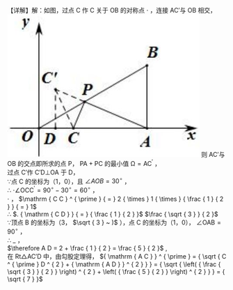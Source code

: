 【详解】解：如图，过点 C 作 C 关于 OB 的对称点 $\cdot$ ，连接 AC′与 OB 相交，
![](<../../qs_image_DB/专题2-1__将军饮马等8类常见最值问题（解析版）/123834c90676bd5e734346bcb7f3d98d551112bdacb02732d6f02a03615618f0.jpg>)
则 AC′与 OB 的交点即所求的点 P， $\mathrm { P A + P C }$ 的最小值 $\mathrm { \Omega } = \mathrm { A C } ^ { \prime }$ ，  
过点 C′作 C′D⊥OA 于 D，  
∵点 C 的坐标为（1，0），且 $\angle A O B { = } 3 0 ^ { \circ }$ ，  
∴ $\cdot \angle \mathrm { O C C ^ { \prime } } { = } 9 0 ^ { \circ } { - } 3 0 ^ { \circ } { = } 6 0 ^ { \circ }$ ，  
$\cdot$ ， $\mathrm { C C } ^ { \prime } { = } 2 { \times } 1 { \times } { \frac { 1 } { 2 } } { = } 1$   
∴ $. { \mathrm { C D } } { = } { \frac { 1 } { 2 } }$ $\frac { \sqrt { 3 } } { 2 }$   
∵顶点 B 的坐标为（3， $\sqrt { 3 } ~ )$ ），点 C 的坐标为（1，0）， $\angle { \mathrm { O A B } } { = } 9 0 ^ { \circ }$ ，  
∴ $\_$ ，  
$\therefore A D = 2 + \frac { 1 } { 2 } = \frac { 5 } { 2 }$ ,  
在 Rt△AC′D 中，由勾股定理得， ${ \mathrm { A C } } ^ { \prime } = { \sqrt { C ^ { \prime } D ^ { 2 } + { \mathrm { A D } } ^ { 2 } } } = { \sqrt { \left( { \frac { \sqrt { 3 } } { 2 } } \right) ^ { 2 } + \left( { \frac { 5 } { 2 } } \right) ^ { 2 } } } = { \sqrt { 7 } }$
